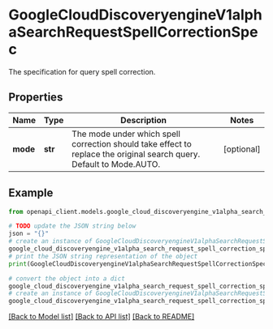 # GoogleCloudDiscoveryengineV1alphaSearchRequestSpellCorrectionSpec

The specification for query spell correction.

## Properties

Name | Type | Description | Notes
------------ | ------------- | ------------- | -------------
**mode** | **str** | The mode under which spell correction should take effect to replace the original search query. Default to Mode.AUTO. | [optional] 

## Example

```python
from openapi_client.models.google_cloud_discoveryengine_v1alpha_search_request_spell_correction_spec import GoogleCloudDiscoveryengineV1alphaSearchRequestSpellCorrectionSpec

# TODO update the JSON string below
json = "{}"
# create an instance of GoogleCloudDiscoveryengineV1alphaSearchRequestSpellCorrectionSpec from a JSON string
google_cloud_discoveryengine_v1alpha_search_request_spell_correction_spec_instance = GoogleCloudDiscoveryengineV1alphaSearchRequestSpellCorrectionSpec.from_json(json)
# print the JSON string representation of the object
print(GoogleCloudDiscoveryengineV1alphaSearchRequestSpellCorrectionSpec.to_json())

# convert the object into a dict
google_cloud_discoveryengine_v1alpha_search_request_spell_correction_spec_dict = google_cloud_discoveryengine_v1alpha_search_request_spell_correction_spec_instance.to_dict()
# create an instance of GoogleCloudDiscoveryengineV1alphaSearchRequestSpellCorrectionSpec from a dict
google_cloud_discoveryengine_v1alpha_search_request_spell_correction_spec_from_dict = GoogleCloudDiscoveryengineV1alphaSearchRequestSpellCorrectionSpec.from_dict(google_cloud_discoveryengine_v1alpha_search_request_spell_correction_spec_dict)
```
[[Back to Model list]](../README.md#documentation-for-models) [[Back to API list]](../README.md#documentation-for-api-endpoints) [[Back to README]](../README.md)


